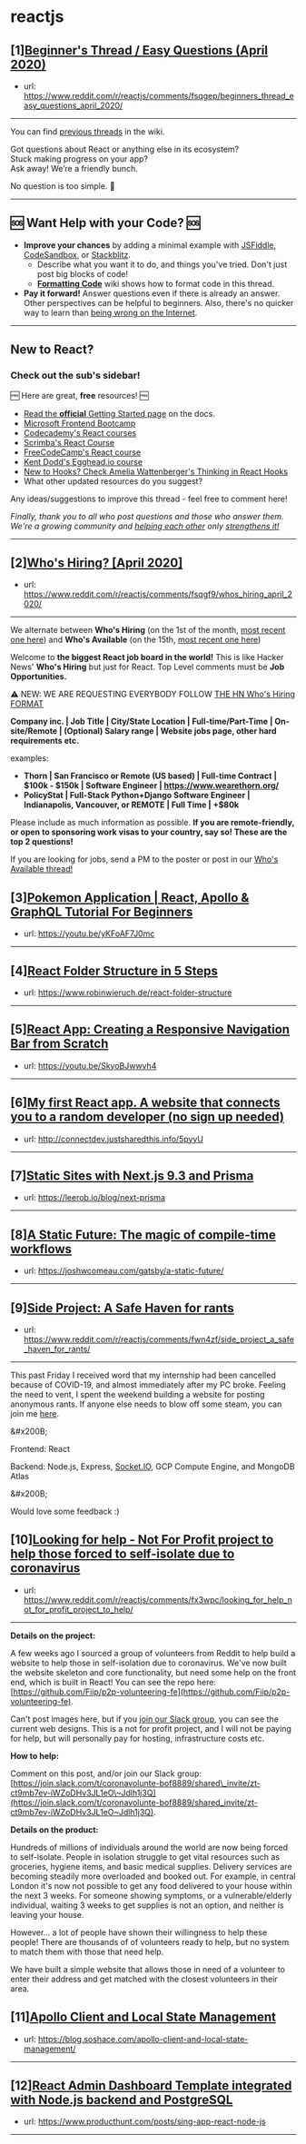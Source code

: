 # reactjs
## [1][Beginner's Thread / Easy Questions (April 2020)](https://www.reddit.com/r/reactjs/comments/fsqgep/beginners_thread_easy_questions_april_2020/)
- url: https://www.reddit.com/r/reactjs/comments/fsqgep/beginners_thread_easy_questions_april_2020/
---
You can find [previous threads][wiki previous threads] in the wiki.

Got questions about React or anything else in its ecosystem?  
Stuck making progress on your app?  
Ask away! We’re a friendly bunch.

No question is too simple. 🙂

---

## 🆘 Want Help with your Code? 🆘

- **Improve your chances** by adding a minimal example with [JSFiddle][jsfiddle], [CodeSandbox][code sandbox], or [Stackblitz][stackblitz].
  - Describe what you want it to do, and things you've tried. Don't just post big blocks of code!
  - **[Formatting Code][wiki formatting code]** wiki shows how to format code in this thread.
- **Pay it forward!** Answer questions even if there is already an answer. Other perspectives can be helpful to beginners. Also, there's no quicker way to learn than [being wrong on the Internet][being wrong on the internet].

---

## New to React?

### Check out the sub's **sidebar**!

🆓 Here are great, **free** resources! 🆓

- [Read the **official** Getting Started page][official getting started page] on the docs.
- [Microsoft Frontend Bootcamp][microsoft frontend bootcamp]
- [Codecademy's React courses][codecademy's react courses]
- [Scrimba's React Course][scrimba's react course]
- [FreeCodeCamp's React course][freecodecamp's react course]
- [Kent Dodd's Egghead.io course][kent dodd's egghead.io course]
- [New to Hooks? Check Amelia Wattenberger's Thinking in React Hooks][thinking in react hooks]
- What other updated resources do you suggest?

Any ideas/suggestions to improve this thread - feel free to comment here!

_Finally, thank you to all who post questions and those who answer them. We're a growing community and [helping each other][learn by teaching] only [strengthens it!][learn in public]_

---

[thinking in react hooks]: https://wattenberger.com/blog/react-hooks
[freecodecamp's react course]: https://www.freecodecamp.org/news/learn-react-course/
[microsoft frontend bootcamp]: https://www.reddit.com/r/reactjs/comments/auu02f/microsoft_has_open_sourced_their_frontend/
[official getting started page]: https://reactjs.org/docs/getting-started.html
[/u/acemarke]: https://www.reddit.com/u/acemarke
[suggested resources for learning react]: http://blog.isquaredsoftware.com/2017/12/blogged-answers-learn-react/
[kent dodd's egghead.io course]: http://kcd.im/beginner-react
[codecademy's react courses]: https://www.codecademy.com/catalog/language/javascript
[scrimba's react course]: https://scrimba.com/g/glearnreact
[wiki formatting code]: https://www.reddit.com/r/reactjs/wiki/index#wiki_formatting_code
[wiki previous threads]: https://www.reddit.com/r/reactjs/wiki/index#wiki_previous_threads
[code sandbox]: https://codesandbox.io/s/new
[jsfiddle]: https://jsfiddle.net/Luktwrdm/
[stackblitz]: https://stackblitz.com/
[being wrong on the internet]: https://xkcd.com/386/
[tweet organization]: https://twitter.com/dan_abramov/status/1027245759232651270?lang=en
[get started with redux]: https://www.reddit.com/r/reactjs/wiki/index#wiki_getting_started_with_redux
[learn by teaching]: https://en.wikipedia.org/wiki/Learning_by_teaching
[learn in public]: https://www.swyx.io/writing/learn-in-public/
## [2][Who's Hiring? [April 2020]](https://www.reddit.com/r/reactjs/comments/fsqgf9/whos_hiring_april_2020/)
- url: https://www.reddit.com/r/reactjs/comments/fsqgf9/whos_hiring_april_2020/
---
We alternate between **Who's Hiring** (on the 1st of the month, [most recent one here][hiring:most recent]) and **Who's Available** (on the 15th, [most recent one here][available:most recent])

Welcome to **the biggest React job board in the world!** This is like Hacker News' **Who's Hiring** but just for React. Top Level comments must be **Job Opportunities.**

⚠️ NEW: WE ARE REQUESTING EVERYBODY FOLLOW [THE HN Who's Hiring FORMAT][format:hiring:hn]

**Company inc. | Job Title | City/State Location | Full-time/Part-Time | On-site/Remote | (Optional) Salary range | Website jobs page, other hard requirements etc.**

examples:

- **Thorn | San Francisco or Remote (US based) | Full-time Contract | $100k - $150k | Software Engineer | https://www.wearethorn.org/**
- **PolicyStat | Full-Stack Python+Django Software Engineer | Indianapolis, Vancouver, or REMOTE | Full Time | +\$80k**

Please include as much information as possible. **If you are remote-friendly, or open to sponsoring work visas to your country, say so! These are the top 2 questions!**

If you are looking for jobs, send a PM to the poster or post in our [Who's Available thread!][available:most recent]

[hiring:most recent]: https://www.reddit.com/r/reactjs/comments/fbn65q/whos_hiring_march_2020/
[available:most recent]: https://www.reddit.com/r/reactjs/comments/fiv53t/whos_available_mar_2020/
[format:hiring:hn]: https://news.ycombinator.com/item?id=21683554
## [3][Pokemon Application | React, Apollo &amp; GraphQL Tutorial For Beginners](https://www.reddit.com/r/reactjs/comments/fwqb1c/pokemon_application_react_apollo_graphql_tutorial/)
- url: https://youtu.be/yKFoAF7J0mc
---

## [4][React Folder Structure in 5 Steps](https://www.reddit.com/r/reactjs/comments/fx3206/react_folder_structure_in_5_steps/)
- url: https://www.robinwieruch.de/react-folder-structure
---

## [5][React App: Creating a Responsive Navigation Bar from Scratch](https://www.reddit.com/r/reactjs/comments/fx5jol/react_app_creating_a_responsive_navigation_bar/)
- url: https://youtu.be/SkyoBJwwvh4
---

## [6][My first React app. A website that connects you to a random developer (no sign up needed)](https://www.reddit.com/r/reactjs/comments/fx539f/my_first_react_app_a_website_that_connects_you_to/)
- url: http://connectdev.justsharedthis.info/5pyyU
---

## [7][Static Sites with Next.js 9.3 and Prisma](https://www.reddit.com/r/reactjs/comments/fx6gb1/static_sites_with_nextjs_93_and_prisma/)
- url: https://leerob.io/blog/next-prisma
---

## [8][A Static Future: The magic of compile-time workflows](https://www.reddit.com/r/reactjs/comments/fx61za/a_static_future_the_magic_of_compiletime_workflows/)
- url: https://joshwcomeau.com/gatsby/a-static-future/
---

## [9][Side Project: A Safe Haven for rants](https://www.reddit.com/r/reactjs/comments/fwn4zf/side_project_a_safe_haven_for_rants/)
- url: https://www.reddit.com/r/reactjs/comments/fwn4zf/side_project_a_safe_haven_for_rants/
---
This past Friday I received word that my internship had been cancelled because of COVID-19, and almost immediately after my PC broke. Feeling the need to vent, I spent the weekend building a website for posting anonymous rants. If anyone else needs to blow off some steam, you can join me [here](https://yitv.app).

&amp;#x200B;

Frontend: React

Backend: Node.js, Express, [Socket.IO](https://Socket.IO), GCP Compute Engine, and MongoDB Atlas

&amp;#x200B;

Would love some feedback :)
## [10][Looking for help - Not For Profit project to help those forced to self-isolate due to coronavirus](https://www.reddit.com/r/reactjs/comments/fx3wpc/looking_for_help_not_for_profit_project_to_help/)
- url: https://www.reddit.com/r/reactjs/comments/fx3wpc/looking_for_help_not_for_profit_project_to_help/
---
**Details on the project:**

A few weeks ago I sourced a group of volunteers from Reddit to help build a website to help those in self-isolation due to coronavirus. We've now built the website skeleton and core functionality, but need some help on the front end, which is built in React! You can see the repo here: [https://github.com/Fiip/p2p-volunteering-fe](https://github.com/Fiip/p2p-volunteering-fe).

Can't post images here, but if you [join our Slack group](https://join.slack.com/t/coronavolunte-bof8889/shared_invite/zt-ct9mb7ev-iWZoDHv3JL1eO~Jdlh1j3Q), you can see the current web designs. This is a not for profit project, and I will not be paying for help, but will personally pay for hosting, infrastructure costs etc.

**How to help:**

Comment on this post, and/or join our Slack group: [https://join.slack.com/t/coronavolunte-bof8889/shared\_invite/zt-ct9mb7ev-iWZoDHv3JL1eO\~Jdlh1j3Q](https://join.slack.com/t/coronavolunte-bof8889/shared_invite/zt-ct9mb7ev-iWZoDHv3JL1eO~Jdlh1j3Q).

**Details on the product:**

Hundreds of millions of individuals around the world are now being forced to self-isolate. People in isolation struggle to get vital resources such as groceries, hygiene items, and basic medical supplies. Delivery services are becoming steadily more overloaded and booked out. For example, in central London it's now not possible to get any food delivered to your house within the next 3 weeks. For someone showing symptoms, or a vulnerable/elderly individual, waiting 3 weeks to get supplies is not an option, and neither is leaving your house.

However... a lot of people have shown their willingness to help these people! There are thousands of of volunteers ready to help, but no system to match them with those that need help.

We have built a simple website that allows those in need of a volunteer to enter their address and get matched with the closest volunteers in their area.
## [11][Apollo Client and Local State Management](https://www.reddit.com/r/reactjs/comments/fx25ge/apollo_client_and_local_state_management/)
- url: https://blog.soshace.com/apollo-client-and-local-state-management/
---

## [12][React Admin Dashboard Template integrated with Node.js backend and PostgreSQL](https://www.reddit.com/r/reactjs/comments/fx2o91/react_admin_dashboard_template_integrated_with/)
- url: https://www.producthunt.com/posts/sing-app-react-node-js
---

